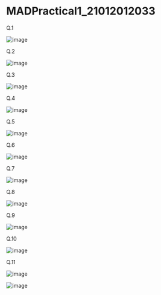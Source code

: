 # MADPractical1_21012012033

Q.1

![image](https://user-images.githubusercontent.com/111910324/187073879-7840ca2f-d780-411c-b9ad-1cc1bed170ca.png)

Q.2

![image](https://user-images.githubusercontent.com/111910324/187073883-6c9cbe74-b2d8-427e-9690-559c6be5d4af.png)


Q.3

![image](https://user-images.githubusercontent.com/111910324/187073892-30c1eba4-ce26-40a0-8731-dd55a101cb93.png)


Q.4

![image](https://user-images.githubusercontent.com/111910324/187073900-09b3775c-3d9c-433a-a3c5-76efd9177a07.png)


Q.5

![image](https://user-images.githubusercontent.com/111910324/187073905-c7a0edc2-3862-4f67-ab99-c0efc055fc52.png)


Q.6

![image](https://user-images.githubusercontent.com/111910324/187073915-01a69b90-f68f-435b-9dd4-b93a9be7d472.png)


Q.7

![image](https://user-images.githubusercontent.com/111910324/187073924-4f9d90d3-9dd1-47a1-a166-ae47133aed45.png)


Q.8

![image](https://user-images.githubusercontent.com/111910324/187073933-97eb13ff-aa47-4999-a659-3394ca61905f.png)


Q.9

![image](https://user-images.githubusercontent.com/111910324/187073942-0f002307-db45-438c-b4d4-ddbae79b1abc.png)


Q.10

![image](https://user-images.githubusercontent.com/111910324/187073950-34655a1c-6ec5-4dee-8578-2694596c2659.png)


Q.11

![image](https://user-images.githubusercontent.com/111910324/187073965-6f6b9f49-e5b3-46b2-be91-47b128ab7915.png)

![image](https://user-images.githubusercontent.com/111910324/187073969-ea1ec625-35aa-4541-86a6-c4e32f48ae31.png)


